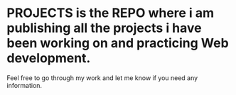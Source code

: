 # PROJECTS is the REPO where i am publishing all the projects i have been working on and practicing Web development. 
Feel free to go through my work and let me know if you need any information.
